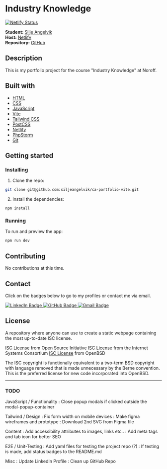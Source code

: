 # Industry Knowledge

[![Netlify Status](https://api.netlify.com/api/v1/badges/736e8330-8d8b-4552-ad73-53872f7f6240/deploy-status)](https://app.netlify.com/sites/ca-portfolio-vite/deploys)  

**Student:** [Silje Angelvik](https://github.com/siljeangelvik)  
**Host:** [Netlify](https://siljeangelvik.netlify.app/)  
**Repository:** [GitHub](https://github.com/siljeangelvik/ca-portfolio-vite)

## Description

This is my portfolio project for the course "Industry Knowledge" at Noroff.

## Built with

* [HTML](https://developer.mozilla.org/en-US/docs/Web/HTML)
* [CSS](https://developer.mozilla.org/en-US/docs/Web/CSS)
* [JavaScript](https://developer.mozilla.org/en-US/docs/Web/JavaScript)
* [Vite](https://vitejs.dev/)
* [Tailwind CSS](https://tailwindcss.com/)
* [PostCSS](https://postcss.org/)
* [Netlify](https://www.netlify.com/)
* [PhpStorm](https://www.jetbrains.com/phpstorm/)
* [Git](https://training.github.com/downloads/github-git-cheat-sheet/)

## Getting started

### Installing

1. Clone the repo:

```bash
git clone git@github.com:siljeangelvik/ca-portfolio-vite.git
```

2. Install the dependencies:

```
npm install
```

### Running

To run and preview the app:

```bash
npm run dev
```
## Contributing

No contributions at this time.

## Contact

Click on the badges below to go to my profiles or contact me via email.

<a href = "https://www.linkedin.com/in/siljeangelvik/">
    <img src="https://img.shields.io/badge/LinkedIn-0A66C2.svg?style=for-the-badge&logo=LinkedIn&logoColor=white" alt="LinkedIn Badge" />
</a>
<a href = "https://github.com/siljeangelvik">
    <img src="https://img.shields.io/badge/GitHub-181717.svg?style=for-the-badge&logo=GitHub&logoColor=white" alt="GitHub Badge" />
</a>
<a href = "mailto: angelviksilje@gmail.com">
    <img src="https://img.shields.io/badge/Gmail-EA4335.svg?style=for-the-badge&logo=Gmail&logoColor=white" alt="Gmail Badge" />
</a>

## License

A repository where anyone can use to create a static webpage containing the most up-to-date ISC license.

[ISC License](https://opensource.org/licenses/ISC) from Open Source
Initiative [ISC License](https://www.isc.org/downloads/software-support-policy/isc-license/) from the Internet Systems
Consortium [ISC License](http://cvsweb.openbsd.org/cgi-bin/cvsweb/src/share/misc/license.template?rev=HEAD) from OpenBSD

The ISC copyright is functionally equivalent to a two-term BSD copyright with language removed that is made unnecessary
by the Berne convention. This is the preferred license for new code incorporated into OpenBSD.

--- 

### TODO

JavaScript / Functionality
: Close popup modals if clicked outside the modal-popup-container

Tailwind / Design 
: Fix form width on mobile devices
: Make figma wireframes and prototype
: Download 2nd SVG from Figma file

Content 
: Add accessibility attributes to images, links etc..
: Add meta tags and tab icon for better SEO

E2E / Unit-Testing
: Add yaml files for testing the project repo (?)
: If testing is made, add status badges to the README.md

Misc 
: Update LinkedIn Profile
: Clean up GitHub Repo